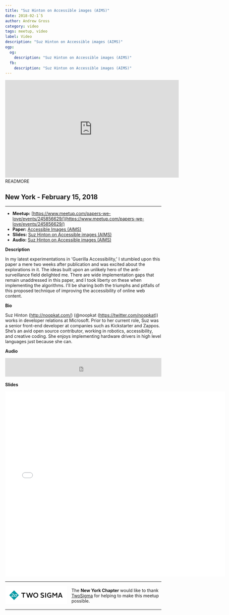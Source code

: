 ```yaml
---
title: "Suz Hinton on Accessible images (AIMS)"
date: 2018-02-1`5
author: Andrew Gross
category: video
tags: meetup, video
label: Video
description: "Suz Hinton on Accessible images (AIMS)"
ogp:
  og:
    description: "Suz Hinton on Accessible images (AIMS)"
  fb:
    description: "Suz Hinton on Accessible images (AIMS)"
---
```


<iframe class="video" width="560" height="315" src="https://www.youtube.com/embed/iBo2ITouiG8" frameborder="0" allowfullscreen></iframe>
READMORE

## New York - February 15, 2018

****

* **Meetup:** [https://www.meetup.com/papers-we-love/events/245856629/](https://www.meetup.com/papers-we-love/events/245856629/)
* **Paper:** [Accessible Images (AIMS)](https://link.springer.com/article/10.1007%2Fs10209-017-0607-z)
* **Slides:** [Suz Hinton on Accessible images (AIMS)](https://speakerdeck.com/paperswelove/suz-hinton-on-accessible-images-aims)
* **Audio:** [Suz Hinton on Accessible images (AIMS)](https://www.mixcloud.com/paperswelove/suz-hinton-on-accessible-images-aims/)

**Description**


In my latest experimentations in 'Guerilla Accessibility,' I stumbled upon this paper a mere two weeks after publication and was excited about the explorations in it. The ideas built upon an unlikely hero of the anti-surveillance field delighted me. There are wide implementation gaps that remain unaddressed in this paper, and I took liberty on these when implementing the algorithms. I'll be sharing both the triumphs and pitfalls of this proposed technique of improving the accessibility of online web content.

**Bio**

Suz Hinton (http://noopkat.com/) (@noopkat (https://twitter.com/noopkat)) works in developer relations at Microsoft. Prior to her current role, Suz was a senior front-end developer at companies such as Kickstarter and Zappos. She’s an avid open source contributor, working in robotics, accessibility, and creative coding. She enjoys implementing hardware drivers in high level languages just because she can.

**Audio**

<iframe width="100%" height="60" src="https://www.mixcloud.com/widget/iframe/?hide_cover=1&mini=1&feed=%2Fpaperswelove%2Fsuz-hinton-on-accessible-images-aims%2F" frameborder="0" ></iframe>

**Slides**

<iframe class="video" allowfullscreen="true" allowtransparency="true" frameborder="0" height="596" mozallowfullscreen="true" src="//speakerdeck.com/player/eeae295947ac470aa110f435dbd3e210" style="border:0; padding:0; margin:0; background:transparent;" webkitallowfullscreen="true" width="710"></iframe>

---

<p style="display: flex; flex-direction: row; justify-content: center; align-items: center;">
<a href="https://www.twosigma.com/"><img src="/images/TwoSigma_RGB.jpg" alt="TwoSigma" title="TwoSigma - Platinum Sponsor of Papers We Love NYC" style="width: 200px; margin: 0 1em 0 0;"></a> <span style="flex: 1;">The <strong>New York Chapter</strong> would like to thank <a href="https://www.twosigma.com">TwoSigma</a> for helping to make this meetup possible.</span>
</p>

---
